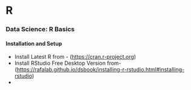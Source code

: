 # R

### Data Science: R Basics

#### Installation and Setup

-   Install Latest R from - (<https://cran.r-project.org>)
-   Install RStudio Free Desktop Version from- (<https://rafalab.github.io/dsbook/installing-r-rstudio.html#installing-rstudio>)
-   
